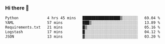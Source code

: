 ### Hi there 👋

<!--START_SECTION:waka-->

```txt
Python             4 hrs 45 mins   █████████████████▒░░░░░░░   69.04 %
YAML               57 mins         ███▒░░░░░░░░░░░░░░░░░░░░░   13.89 %
Requirements.txt   21 mins         █▒░░░░░░░░░░░░░░░░░░░░░░░   05.16 %
Logstash           17 mins         █░░░░░░░░░░░░░░░░░░░░░░░░   04.12 %
JSON               13 mins         ▓░░░░░░░░░░░░░░░░░░░░░░░░   03.20 %
```

<!--END_SECTION:waka-->

<!--
**Jonas-VanHaeken/Jonas-VanHaeken** is a ✨ _special_ ✨ repository because its `README.md` (this file) appears on your GitHub profile.

Here are some ideas to get you started:

- 🔭 I’m currently working on ...
- 🌱 I’m currently learning ...
- 👯 I’m looking to collaborate on ...
- 🤔 I’m looking for help with ...
- 💬 Ask me about ...
- 📫 How to reach me: ...
- 😄 Pronouns: ...
- ⚡ Fun fact: ...
-->

